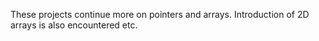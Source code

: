 These projects continue more on pointers and arrays. Introduction of 2D arrays is also encountered etc.
